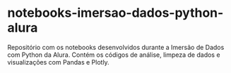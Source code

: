 # notebooks-imersao-dados-python-alura
Repositório com os notebooks desenvolvidos durante a Imersão de Dados com Python da Alura. Contém os códigos de análise, limpeza de dados e visualizações com Pandas e Plotly.
